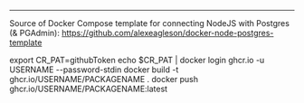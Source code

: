 ____________

Source of Docker Compose template for connecting NodeJS with Postgres (& PGAdmin):
https://github.com/alexeagleson/docker-node-postgres-template


export CR_PAT=githubToken
echo $CR_PAT | docker login ghcr.io -u USERNAME --password-stdin
docker build -t ghcr.io/USERNAME/PACKAGENAME . 
docker push ghcr.io/USERNAME/PACKAGENAME:latest
